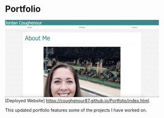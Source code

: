 # Portfolio

![Photo of finished product](Assets/images/fin.png)
[Deployed Website] https://coughenour87.github.io/Portfolio/index.html.

This updated portfolio features some of the projects I have worked on. 